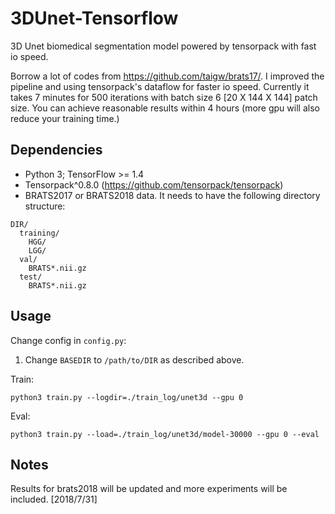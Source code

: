 # 3DUnet-Tensorflow
3D Unet biomedical segmentation model powered by tensorpack with fast io speed.

Borrow a lot of codes from https://github.com/taigw/brats17/. I improved the pipeline and using tensorpack's dataflow for faster io speed. Currently it takes 7 minutes for 500 iterations with batch size 6 [20 X 144 X 144] patch size. You can achieve reasonable results within 4 hours (more gpu will also reduce your training time.)

## Dependencies
+ Python 3; TensorFlow >= 1.4
+ Tensorpack^0.8.0 (https://github.com/tensorpack/tensorpack)
+ BRATS2017 or BRATS2018 data. It needs to have the following directory structure:
```
DIR/
  training/
    HGG/
    LGG/
  val/
    BRATS*.nii.gz
  test/
    BRATS*.nii.gz
```

## Usage
Change config in `config.py`:
1. Change `BASEDIR` to `/path/to/DIR` as described above.

Train:
```
python3 train.py --logdir=./train_log/unet3d --gpu 0
```
Eval:
```
python3 train.py --load=./train_log/unet3d/model-30000 --gpu 0 --eval
```

## Notes
Results for brats2018 will be updated and more experiments will be included. [2018/7/31]